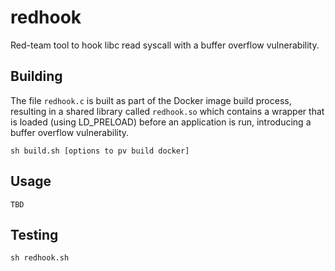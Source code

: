 # redhook
Red-team tool to hook libc read syscall with a buffer overflow vulnerability.

## Building

The file `redhook.c` is built as part of the Docker image build process, resulting in a shared library called `redhook.so` which contains a wrapper that is loaded (using LD_PRELOAD) before an application is run, introducing a buffer overflow vulnerability.
```
sh build.sh [options to pv build docker]
```

## Usage

```
TBD
```

## Testing

```
sh redhook.sh
```
